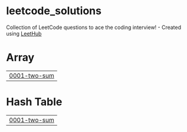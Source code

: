 # leetcode_solutions
Collection of LeetCode questions to ace the coding interview! - Created using [LeetHub](https://github.com/QasimWani/LeetHub)


# Array
|  |
| ------- |
| [0001-two-sum](https://github.com/nayara-lucia/leetcode_solutions/tree/master/0001-two-sum) |
# Hash Table
|  |
| ------- |
| [0001-two-sum](https://github.com/nayara-lucia/leetcode_solutions/tree/master/0001-two-sum) |